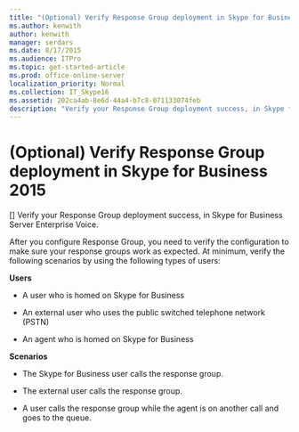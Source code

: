 ```yaml
---
title: "(Optional) Verify Response Group deployment in Skype for Business 2015"
ms.author: kenwith
author: kenwith
manager: serdars
ms.date: 8/17/2015
ms.audience: ITPro
ms.topic: get-started-article
ms.prod: office-online-server
localization_priority: Normal
ms.collection: IT_Skype16
ms.assetid: 202ca4ab-8e6d-44a4-b7c8-071133074feb
description: "Verify your Response Group deployment success, in Skype for Business Server Enterprise Voice."
---
```


# (Optional) Verify Response Group deployment in Skype for Business 2015
[]
Verify your Response Group deployment success, in Skype for Business Server Enterprise Voice.
  
After you configure Response Group, you need to verify the configuration to make sure your response groups work as expected. At minimum, verify the following scenarios by using the following types of users:
  
 **Users**
  
- A user who is homed on Skype for Business
    
- An external user who uses the public switched telephone network (PSTN)
    
- An agent who is homed on Skype for Business
    
 **Scenarios**
  
- The Skype for Business user calls the response group.
    
- The external user calls the response group.
    
- A user calls the response group while the agent is on another call and goes to the queue.
    

